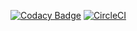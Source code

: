 [![Codacy Badge](https://api.codacy.com/project/badge/Grade/292019aa6563462ebf115addecb1d92d)](https://www.codacy.com/app/l2junity/commons-annotation-config?utm_source=github.com&amp;utm_medium=referral&amp;utm_content=lordrex34/commons-annotation-config&amp;utm_campaign=Badge_Grade)
[![CircleCI](https://circleci.com/gh/lordrex34/commons-annotation-config.svg?style=svg)](https://circleci.com/gh/lordrex34/commons-annotation-config)
